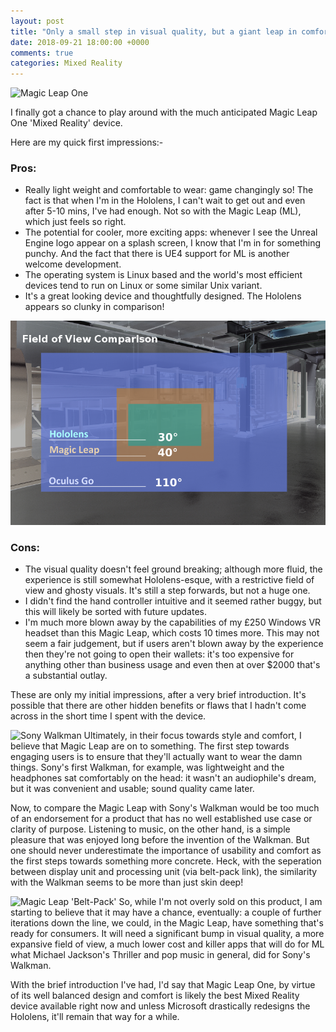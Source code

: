 ```yaml
---
layout: post
title: "Only a small step in visual quality, but a giant leap in comfort and design"
date: 2018-09-21 18:00:00 +0000
comments: true
categories: Mixed Reality
---
```

![Magic Leap One](https://static.cwi.it/wp-content/uploads/2017/12/mll1-f242e63c-4f8f-4d54-aa32-90cd8105437a.jpg)

I finally got a chance to play around with the much anticipated Magic Leap One 'Mixed Reality' device. 

Here are my quick first impressions:-

### Pros: 
- Really light weight and comfortable to wear: game changingly so! The fact is that when I'm in the Hololens, I can't wait to get out and even after 5-10 mins, I've had enough. Not so with the Magic Leap (ML), which just feels so right. 
- The potential for cooler, more exciting apps: whenever I see the Unreal Engine logo appear on a splash screen, I know that I'm in for something punchy. And the fact that there is UE4 support for ML is another welcome development.
- The operating system is Linux based and the world's most efficient devices tend to run on Linux or some similar Unix variant.
- It's a great looking device and thoughtfully designed. The Hololens appears so clunky in comparison!

![Field of View Comparison](/images/fov-diagram2.png)

### Cons:
- The visual quality doesn't feel ground breaking; although more fluid, the experience is still somewhat Hololens-esque, with a restrictive field of view and ghosty visuals. It's still a step forwards, but not a huge one.
- I didn't find the hand controller intuitive and it seemed rather buggy, but this will likely be sorted with future updates.
- I'm much more blown away by the capabilities of my £250 Windows VR headset than this Magic Leap, which costs 10 times more. This may not seem a fair judgement, but if users aren't blown away by the experience then they're not going to open their wallets: it's too expensive for anything other than business usage and even then at over $2000 that's a substantial outlay.

These are only my initial impressions, after a very brief introduction. It's possible that there are other hidden benefits or flaws that I hadn't come across in the short time I spent with the device.

![Sony Walkman](https://cdn.vox-cdn.com/thumbor/lE1uEtleItdBXlgS8OU9ulMEC68=/0x0:1600x1255/1200x675/filters:focal(672x499:928x755)/cdn.vox-cdn.com/uploads/chorus_image/image/61437017/sony-original-walkman-tps-l2.0.1406747932.0.jpg)
Ultimately, in their focus towards style and comfort, I believe that Magic Leap are on to something. The first step towards engaging users is to ensure that they'll actually want to wear the damn things.  Sony's first Walkman, for example, was lightweight and the headphones sat comfortably on the head: it wasn't an audiophile's dream, but it was convenient and usable; sound quality came later.

Now, to compare the Magic Leap with Sony's Walkman would be too much of an endorsement for a product that has no well established use case or clarity of purpose. Listening to music, on the other hand, is a simple pleasure that was enjoyed long before the invention of the Walkman. But one should never underestimate the importance of usability and comfort as the first steps towards something more concrete. Heck, with the seperation between display unit and processing unit (via belt-pack link), the similarity with the Walkman seems to be more than just skin deep!

![Magic Leap 'Belt-Pack'](https://cdn.vox-cdn.com/thumbor/rVXz1wHkuFEUcC7hMIzECMwUD9Q=/0x0:2040x1360/1200x0/filters:focal(0x0:2040x1360):no_upscale()/cdn.vox-cdn.com/uploads/chorus_asset/file/11939705/jbareham_180717_2744_0493.jpg)
So, while I'm not overly sold on this product, I am starting to believe that it may have a chance, eventually: a couple of further iterations down the line, we could, in the Magic Leap, have something that's ready for consumers. It will need a significant bump in visual quality, a more expansive field of view, a much lower cost and killer apps that will do for ML what Michael Jackson's Thriller and pop music in general, did for Sony's Walkman.

With the brief introduction I've had, I'd say that Magic Leap One, by virtue of its well balanced design and comfort is likely the best Mixed Reality device available right now and unless Microsoft drastically redesigns the Hololens, it'll remain that way for a while.